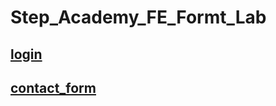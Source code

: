 # Step_Academy_FE_Formt_Lab
## [login](https://svitlanasvit.github.io/Step_Academy_FE_Formt_Lab/index.html)
## [contact_form](https://svitlanasvit.github.io/Step_Academy_FE_Formt_Lab/index2.html)
